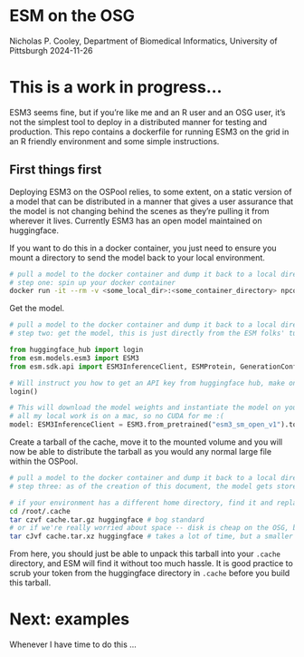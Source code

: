 ESM on the OSG
================
Nicholas P. Cooley, Department of Biomedical Informatics, University of
Pittsburgh
2024-11-26

# This is a work in progress…

ESM3 seems fine, but if you’re like me and an R user and an OSG user,
it’s not the simplest tool to deploy in a distributed manner for testing
and production. This repo contains a dockerfile for running ESM3 on the
grid in an R friendly environment and some simple instructions.

## First things first

Deploying ESM3 on the OSPool relies, to some extent, on a static version
of a model that can be distributed in a manner that gives a user
assurance that the model is not changing behind the scenes as they’re
pulling it from wherever it lives. Currently ESM3 has an open model
maintained on huggingface.

If you want to do this in a docker container, you just need to ensure
you mount a directory to send the model back to your local environment.

``` bash
# pull a model to the docker container and dump it back to a local directory
# step one: spin up your docker container
docker run -it --rm -v <some_local_dir>:<some_container_directory> npcooley/esm:0.0.1
```

Get the model.

``` python
# pull a model to the docker container and dump it back to a local directory
# step two: get the model, this is just directly from the ESM folks' tutorials

from huggingface_hub import login
from esm.models.esm3 import ESM3
from esm.sdk.api import ESM3InferenceClient, ESMProtein, GenerationConfig

# Will instruct you how to get an API key from huggingface hub, make one with "Read" permission.
login()

# This will download the model weights and instantiate the model on your machine.
# all my local work is on a mac, so no CUDA for me :(
model: ESM3InferenceClient = ESM3.from_pretrained("esm3_sm_open_v1").to("cpu") # or "cuda"
```

Create a tarball of the cache, move it to the mounted volume and you
will now be able to distribute the tarball as you would any normal large
file within the OSPool.

``` bash
# pull a model to the docker container and dump it back to a local directory
# step three: as of the creation of this document, the model gets stored in '$HOME/.cache'

# if your environment has a different home directory, find it and replace '/root/'
cd /root/.cache
tar czvf cache.tar.gz huggingface # bog standard
# or if we're really worried about space -- disk is cheap on the OSG, but not costless, time and memory are always your biggest pain points
tar cJvf cache.tar.xz huggingface # takes a lot of time, but a smaller tarball
```

From here, you should just be able to unpack this tarball into your
`.cache` directory, and ESM will find it without too much hassle. It is
good practice to scrub your token from the huggingface directory in
`.cache` before you build this tarball.

# Next: examples

Whenever I have time to do this …
